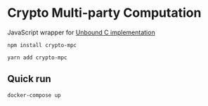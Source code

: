# Crypto Multi-party Computation
JavaScript wrapper for [Unbound C implementation](https://github.com/unbound-tech/blockchain-crypto-mpc)

```
npm install crypto-mpc
```

```
yarn add crypto-mpc
```

## Quick run
```
docker-compose up
```
